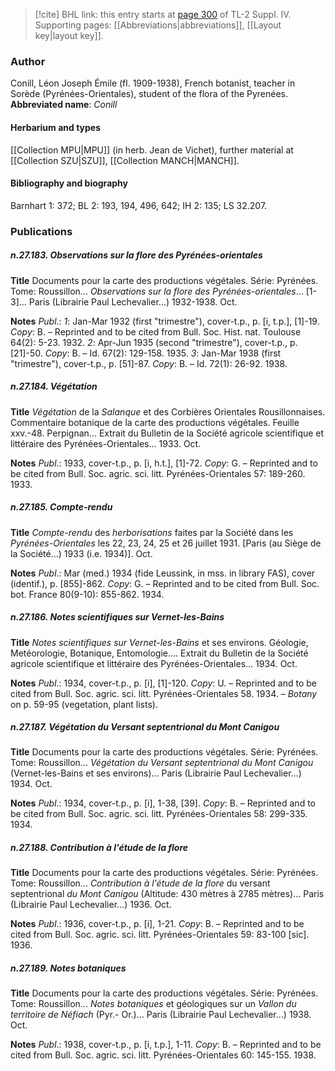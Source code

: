 > [!cite] BHL link: this entry starts at [page 300](https://www.biodiversitylibrary.org/page/33265977) of TL-2 Suppl. IV.
> Supporting pages: [[Abbreviations|abbreviations]], [[Layout key|layout key]].

### Author

Conill, Léon Joseph Émile (fl. 1909-1938), French botanist, teacher in Sorède (Pyrénées-Orientales), student of the flora of the Pyrenées. 
**Abbreviated name**: *Conill*

#### Herbarium and types

[[Collection MPU|MPU]] (in herb. Jean de Vichet), further material at [[Collection SZU|SZU]], [[Collection MANCH|MANCH]].

#### Bibliography and biography

Barnhart 1: 372; BL 2: 193, 194, 496, 642; IH 2: 135; LS 32.207.

### Publications

##### n.27.183. Observations sur la flore des Pyrénées-orientales

**Title**
Documents pour la carte des productions végétales. Série: Pyrénées. Tome: Roussillon... *Observations sur la flore des Pyrénées-orientales*... \[1-3\]... Paris (Librairie Paul Lechevalier...) 1932-1938. Oct.

**Notes**
*Publ*.: *1*: Jan-Mar 1932 (first "trimestre"), cover-t.p., p. \[i, t.p.\], \[1\]-19. *Copy*: B. – Reprinted and to be cited from Bull. Soc. Hist. nat. Toulouse 64(2): 5-23. 1932.
*2*: Apr-Jun 1935 (second "trimestre"), cover-t.p., p. \[21\]-50. *Copy*: B. – Id. 67(2): 129-158. 1935.
*3*: Jan-Mar 1938 (first "trimestre"), cover-t.p., p. \[51\]-87. *Copy*: B. – Id. 72(1): 26-92. 1938.

##### n.27.184. Végétation

**Title**
*Végétation* de la *Salanque* et des Corbières Orientales Rousillonnaises. Commentaire botanique de la carte des productions végétales. Feuille xxv.-48. Perpignan... Extrait du Bulletin de la Société agricole scientifique et littéraire des Pyrénées-Orientales... 1933. Oct.

**Notes**
*Publ*.: 1933, cover-t.p., p. \[i, h.t.\], \[1\]-72. *Copy*: G. – Reprinted and to be cited from Bull. Soc. agric. sci. litt. Pyrénées-Orientales 57: 189-260. 1933.

##### n.27.185. Compte-rendu

**Title**
*Compte-rendu* des *herborisations* faites par la Société dans les *Pyrénées-Orientales* les 22, 23, 24, 25 et 26 juillet 1931. \[Paris (au Siège de la Société...) 1933 (i.e. 1934)\]. Oct.

**Notes**
*Publ*.: Mar (med.) 1934 (fide Leussink, in mss. in library FAS), cover (identif.), p. \[855\]-862.
*Copy*: G. – Reprinted and to be cited from Bull. Soc. bot. France 80(9-10): 855-862. 1934.

##### n.27.186. Notes scientifiques sur Vernet-les-Bains

**Title**
*Notes scientifiques sur Vernet-les-Bains* et ses environs. Géologie, Metéorologie, Botanique, Entomologie.... Extrait du Bulletin de la Société agricole scientifique et littéraire des Pyrénées-Orientales... 1934. Oct.

**Notes**
*Publ*.: 1934, cover-t.p., p. \[i\], \[1\]-120. *Copy*: U. – Reprinted and to be cited from Bull. Soc. agric. sci. litt. Pyrénées-Orientales 58. 1934. – *Botany* on p. 59-95 (vegetation, plant lists).

##### n.27.187. Végétation du Versant septentrional du Mont Canigou

**Title**
Documents pour la carte des productions végétales. Série: Pyrénées. Tome: Roussillon... *Végétation du Versant septentrional du Mont Canigou* (Vernet-les-Bains et ses environs)... Paris (Librairie Paul Lechevalier...) 1934. Oct.

**Notes**
*Publ*.: 1934, cover-t.p., p. \[i\], 1-38, \[39\]. *Copy*: B. – Reprinted and to be cited from Bull. Soc. agric. sci. litt. Pyrénées-Orientales 58: 299-335. 1934.

##### n.27.188. Contribution à l'étude de la flore

**Title**
Documents pour la carte des productions végétales. Série: Pyrénées. Tome: Roussillon... *Contribution à l'étude de la flore* du versant septentrional *du Mont Canigou* (Altitude: 430 mètres à 2785 mètres)... Paris (Librairie Paul Lechevalier...) 1936. Oct.

**Notes**
*Publ*.: 1936, cover-t.p., p. \[i\], 1-21. *Copy*: B. – Reprinted and to be cited from Bull. Soc. agric. sci. litt. Pyrénées-Orientales 59: 83-100 \[sic\]. 1936.

##### n.27.189. Notes botaniques

**Title**
Documents pour la carte des productions végétales. Série: Pyrénées. Tome: Roussillon... *Notes botaniques* et géologiques sur un *Vallon du territoire de Néfiach* (Pyr.- Or.)... Paris (Librairie Paul Lechevalier...) 1938. Oct.

**Notes**
*Publ*.: 1938, cover-t.p., p. \[i, t.p.\], 1-11. *Copy*: B. – Reprinted and to be cited from Bull. Soc. agric. sci. litt. Pyrénées-Orientales 60: 145-155. 1938.

